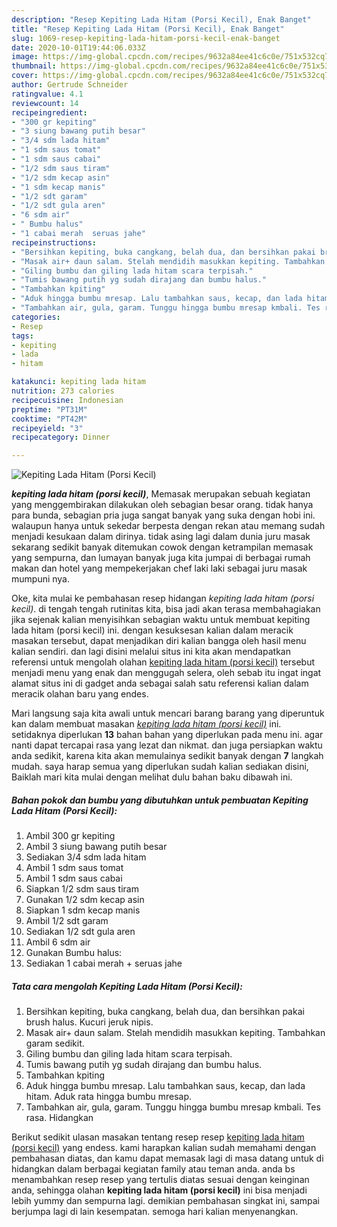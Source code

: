 ```yaml
---
description: "Resep Kepiting Lada Hitam (Porsi Kecil), Enak Banget"
title: "Resep Kepiting Lada Hitam (Porsi Kecil), Enak Banget"
slug: 1069-resep-kepiting-lada-hitam-porsi-kecil-enak-banget
date: 2020-10-01T19:44:06.033Z
image: https://img-global.cpcdn.com/recipes/9632a84ee41c6c0e/751x532cq70/kepiting-lada-hitam-porsi-kecil-foto-resep-utama.jpg
thumbnail: https://img-global.cpcdn.com/recipes/9632a84ee41c6c0e/751x532cq70/kepiting-lada-hitam-porsi-kecil-foto-resep-utama.jpg
cover: https://img-global.cpcdn.com/recipes/9632a84ee41c6c0e/751x532cq70/kepiting-lada-hitam-porsi-kecil-foto-resep-utama.jpg
author: Gertrude Schneider
ratingvalue: 4.1
reviewcount: 14
recipeingredient:
- "300 gr kepiting"
- "3 siung bawang putih besar"
- "3/4 sdm lada hitam"
- "1 sdm saus tomat"
- "1 sdm saus cabai"
- "1/2 sdm saus tiram"
- "1/2 sdm kecap asin"
- "1 sdm kecap manis"
- "1/2 sdt garam"
- "1/2 sdt gula aren"
- "6 sdm air"
- " Bumbu halus"
- "1 cabai merah  seruas jahe"
recipeinstructions:
- "Bersihkan kepiting, buka cangkang, belah dua, dan bersihkan pakai brush halus. Kucuri jeruk nipis."
- "Masak air+ daun salam. Stelah mendidih masukkan kepiting. Tambahkan garam sedikit."
- "Giling bumbu dan giling lada hitam scara terpisah."
- "Tumis bawang putih yg sudah dirajang dan bumbu halus."
- "Tambahkan kpiting"
- "Aduk hingga bumbu mresap. Lalu tambahkan saus, kecap, dan lada hitam. Aduk rata hingga bumbu mresap."
- "Tambahkan air, gula, garam. Tunggu hingga bumbu mresap kmbali. Tes rasa. Hidangkan"
categories:
- Resep
tags:
- kepiting
- lada
- hitam

katakunci: kepiting lada hitam 
nutrition: 273 calories
recipecuisine: Indonesian
preptime: "PT31M"
cooktime: "PT42M"
recipeyield: "3"
recipecategory: Dinner

---
```



![Kepiting Lada Hitam (Porsi Kecil)](https://img-global.cpcdn.com/recipes/9632a84ee41c6c0e/751x532cq70/kepiting-lada-hitam-porsi-kecil-foto-resep-utama.jpg)

<b><i>kepiting lada hitam (porsi kecil)</i></b>, Memasak merupakan sebuah kegiatan yang menggembirakan dilakukan oleh sebagian besar orang. tidak hanya para bunda, sebagian pria juga sangat banyak yang suka dengan hobi ini. walaupun hanya untuk sekedar berpesta dengan rekan atau memang sudah menjadi kesukaan dalam dirinya. tidak asing lagi dalam dunia juru masak sekarang sedikit banyak ditemukan cowok dengan ketrampilan memasak yang sempurna, dan lumayan banyak juga kita jumpai di berbagai rumah makan dan hotel yang mempekerjakan chef laki laki sebagai juru masak mumpuni nya.



Oke, kita mulai ke pembahasan resep hidangan <i>kepiting lada hitam (porsi kecil)</i>. di tengah tengah rutinitas kita, bisa jadi akan terasa membahagiakan jika sejenak kalian menyisihkan sebagian waktu untuk membuat kepiting lada hitam (porsi kecil) ini. dengan kesuksesan kalian dalam meracik masakan tersebut, dapat menjadikan diri kalian bangga oleh hasil menu kalian sendiri. dan lagi disini melalui situs ini kita akan mendapatkan referensi untuk mengolah olahan <u>kepiting lada hitam (porsi kecil)</u> tersebut menjadi menu yang enak dan menggugah selera, oleh sebab itu ingat ingat alamat situs ini di gadget anda sebagai salah satu referensi kalian dalam meracik olahan baru yang endes.


Mari langsung saja kita awali untuk mencari barang barang yang diperuntuk kan dalam membuat masakan <u><i>kepiting lada hitam (porsi kecil)</i></u> ini. setidaknya diperlukan <b>13</b> bahan bahan yang diperlukan pada menu ini. agar nanti dapat tercapai rasa yang lezat dan nikmat. dan juga persiapkan waktu anda sedikit, karena kita akan memulainya sedikit banyak dengan <b>7</b> langkah mudah. saya harap semua yang diperlukan sudah kalian sediakan disini, Baiklah mari kita mulai dengan melihat dulu bahan baku dibawah ini.

<!--inarticleads1-->

##### Bahan pokok dan bumbu yang dibutuhkan untuk pembuatan Kepiting Lada Hitam (Porsi Kecil):

1. Ambil 300 gr kepiting
1. Ambil 3 siung bawang putih besar
1. Sediakan 3/4 sdm lada hitam
1. Ambil 1 sdm saus tomat
1. Ambil 1 sdm saus cabai
1. Siapkan 1/2 sdm saus tiram
1. Gunakan 1/2 sdm kecap asin
1. Siapkan 1 sdm kecap manis
1. Ambil 1/2 sdt garam
1. Sediakan 1/2 sdt gula aren
1. Ambil 6 sdm air
1. Gunakan  Bumbu halus:
1. Sediakan 1 cabai merah + seruas jahe




<!--inarticleads2-->

##### Tata cara mengolah Kepiting Lada Hitam (Porsi Kecil):

1. Bersihkan kepiting, buka cangkang, belah dua, dan bersihkan pakai brush halus. Kucuri jeruk nipis.
1. Masak air+ daun salam. Stelah mendidih masukkan kepiting. Tambahkan garam sedikit.
1. Giling bumbu dan giling lada hitam scara terpisah.
1. Tumis bawang putih yg sudah dirajang dan bumbu halus.
1. Tambahkan kpiting
1. Aduk hingga bumbu mresap. Lalu tambahkan saus, kecap, dan lada hitam. Aduk rata hingga bumbu mresap.
1. Tambahkan air, gula, garam. Tunggu hingga bumbu mresap kmbali. Tes rasa. Hidangkan




Berikut sedikit ulasan masakan tentang resep resep <u>kepiting lada hitam (porsi kecil)</u> yang endess. kami harapkan kalian sudah memahami dengan pembahasan diatas, dan kamu dapat memasak lagi di masa datang untuk di hidangkan dalam berbagai kegiatan family atau teman anda. anda bs menambahkan resep resep yang tertulis diatas sesuai dengan keinginan anda, sehingga olahan <b>kepiting lada hitam (porsi kecil)</b> ini bisa menjadi lebih yummy dan sempurna lagi. demikian pembahasan singkat ini, sampai berjumpa lagi di lain kesempatan. semoga hari kalian menyenangkan.
